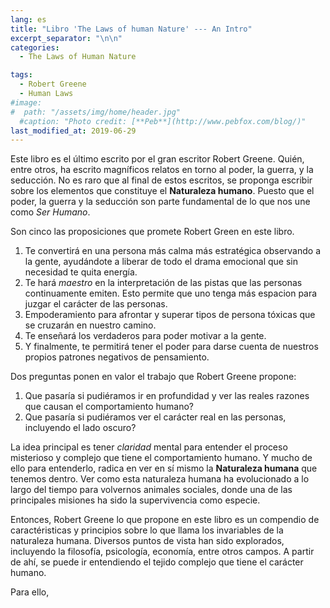 ```yaml
---
lang: es
title: "Libro 'The Laws of human Nature' --- An Intro"
excerpt_separator: "\n\n"
categories:
  - The Laws of Human Nature

tags:
  - Robert Greene
  - Human Laws
#image:
#  path: "/assets/img/home/header.jpg"
  #caption: "Photo credit: [**Peb**](http://www.pebfox.com/blog/)"
last_modified_at: 2019-06-29
---
```


Este libro es el último escrito por el gran escritor Robert Greene.
Quién, entre otros, ha escrito magníficos relatos en torno al poder, la guerra, y la seducción.
No es raro que al final de estos escritos, se proponga escribir sobre los elementos que constituye el **Naturaleza humano**.
Puesto que el poder, la guerra y la seducción son parte fundamental de lo que nos une como *Ser Humano*.

Son cinco las proposiciones que promete Robert Green en este libro.

1. Te convertirá en una persona más calma más estratégica observando a la gente, ayudándote a liberar de todo el drama emocional que sin necesidad te quita energía.
2. Te hará *maestro* en la interpretación de las pistas que las personas continuamente emiten. Esto permite que uno tenga más espacion para juzgar el carácter de las personas.
3. Empoderamiento para afrontar y superar tipos de persona tóxicas que se cruzarán en nuestro camino.
4. Te enseñará los verdaderos  para poder motivar a la gente.
5. Y finalmente, te permitirá tener el poder para darse cuenta de nuestros propios patrones negativos de pensamiento.


Dos preguntas ponen en valor el trabajo que Robert Greene propone:

1. Que pasaría si pudiéramos ir en profundidad y ver las reales razones que causan el comportamiento humano?
2. Que pasaría si pudiéramos  ver el carácter real en las personas, incluyendo el lado oscuro?


La idea principal es tener *claridad* mental para entender el proceso misterioso y complejo que tiene el comportamiento humano.
Y mucho de ello para entenderlo, radica en ver en sí mismo la **Naturaleza humana** que tenemos dentro.
Ver como esta naturaleza humana ha evolucionado a lo largo del tiempo para volvernos animales sociales, donde una de las principales misiones ha sido la supervivencia como especie.

Entonces, Robert Greene lo que propone en este libro es un compendio de caractéristicas y principios sobre lo que llama los  invariables de la naturaleza humana. Diversos puntos de vista han sido explorados, incluyendo la filosofía, psicología, economía, entre otros campos.
A partir de ahí, se puede ir entendiendo el tejido complejo que tiene el carácter humano.

Para ello, 
